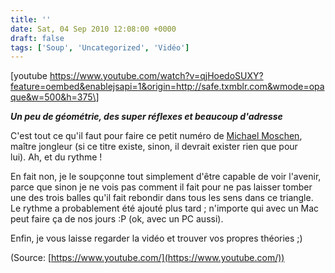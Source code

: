 ```yaml
---
title: ''
date: Sat, 04 Sep 2010 12:08:00 +0000
draft: false
tags: ['Soup', 'Uncategorized', 'Vidéo']
---
```


\[youtube https://www.youtube.com/watch?v=qjHoedoSUXY?feature=oembed&enablejsapi=1&origin=http://safe.txmblr.com&wmode=opaque&w=500&h=375\]

_**Un peu de géométrie, des super réflexes et beaucoup d'adresse**_

C'est tout ce qu'il faut pour faire ce petit numéro de [Michael Moschen](http://www.michaelmoschen.com/), maître jongleur (si ce titre existe, sinon, il devrait exister rien que pour lui). Ah, et du rythme !

En fait non, je le soupçonne tout simplement d'être capable de voir l'avenir, parce que sinon je ne vois pas comment il fait pour ne pas laisser tomber une des trois balles qu'il fait rebondir dans tous les sens dans ce triangle. Le rythme a probablement été ajouté plus tard ; n'importe qui avec un Mac peut faire ça de nos jours :P (ok, avec un PC aussi).

Enfin, je vous laisse regarder la vidéo et trouver vos propres théories ;)

(Source: [https://www.youtube.com/](https://www.youtube.com/))